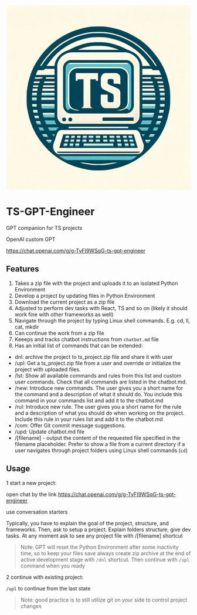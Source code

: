 [![Logo](https://github.com/usulpro/TS-GPT-Engineer/blob/7ac4555445a589496e05da087e7ee2d57fd47a2a/docs/TS-GPT-E-Logo.png)](https://chat.openai.com/g/g-TyFI9WSqG-ts-gpt-engineer)

# TS-GPT-Engineer
GPT companion for TS projects

OpenAI custom GPT

https://chat.openai.com/g/g-TyFI9WSqG-ts-gpt-engineer

## Features

1. Takes a zip file with the project and uploads it to an isolated Python Environment
2. Develop a project by updating files in Python Environment
3. Download the current project as a zip file
4. Adjusted to perform dev tasks with React, TS and so on (likely it should work fine with other frameworks as well)
5. Navigate through the project by typing Linux shell commands. E.g. cd, ll, cat, mkdir
6. Can continue the work from a zip file
7. Keeeps and tracks chatbot instructions from `chatbot.md` file
8. Has an initial list of commands that can be extended:

- dnl: archive the project to ts_project.zip file and share it with user
- /upl: Get a ts_project.zip file from a user and override or initialize the project with uploaded files.
- /lst: Show all available commands and rules from this list and custom user commands. Check that all commands are listed in the chatbot.md.
- /new: Introduce new commands. The user gives you a short name for the command and a description of what it should do. You include this command in your commands list and add it to the chatbot.md
- /rul: Introduce new rule. The user gives you a short name for the rule and a description of what you should do when working on the project. Include this rule in your rules list and add it to the chatbot.md
- /com: Offer Git commit message suggestions.
- /upd: Update chatbot.md file
- /[filename] - output the content of the requested file specified in the filename placeholder. Prefer to show a file from a current directory if a user navigates through project folders using Linux shell commands (`cd`)

## Usage

1 start a new project:

open chat by the link https://chat.openai.com/g/g-TyFI9WSqG-ts-gpt-engineer

use conversation starters

Typically, you have to explain the goal of the project, structure, and frameworks. Then, ask to setup a project. Explain folders structure, give dev tasks. At any moment ask to see any project file with /[filename] shortcut 

> Note: GPT will reset the Python Environment after some inactivity time, so to keep your files save always create zip archive at the end of active development stage with `/dnl` shortcut. Then continue with `/upl` command when you ready


2 continue with existing project:

`/upl` to continue from the last state


> Note: good practice is to still utilize git on your side to control project changes





